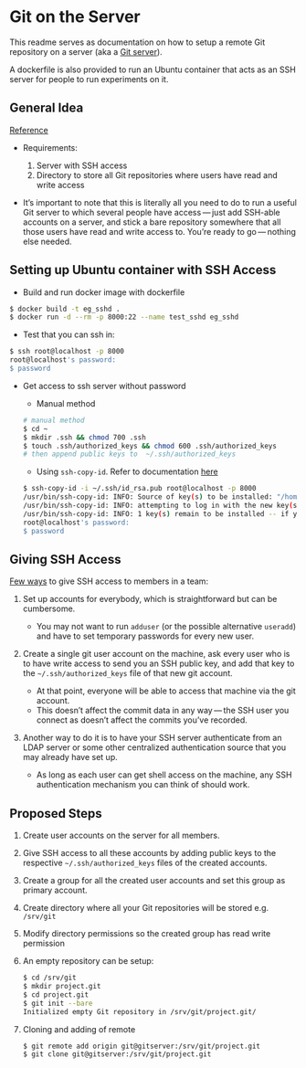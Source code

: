 # Git on the Server

This readme serves as documentation on how to setup a remote Git repository on a server (aka a [Git server](https://www.quora.com/What-is-a-git-server)).

A dockerfile is also provided to run an Ubuntu container that acts as an SSH server for people to run experiments on it.

## General Idea

[Reference](https://git-scm.com/book/en/v2/Git-on-the-Server-The-Protocols)

* Requirements:
    1. Server with SSH access
    2. Directory to store all Git repositories where users have read and write access

* It’s important to note that this is literally all you need to do to run a useful Git server to which several people have access — just add SSH-able accounts on a server, and stick a bare repository somewhere that all those users have read and write access to. You’re ready to go — nothing else needed.

## Setting up Ubuntu container with SSH Access

* Build and run docker image with dockerfile

```bash
$ docker build -t eg_sshd .
$ docker run -d --rm -p 8000:22 --name test_sshd eg_sshd
```

* Test that you can ssh in:

```bash
$ ssh root@localhost -p 8000
root@localhost's password:
$ password
```

* Get access to ssh server without password
  * Manual method

  ```bash
  # manual method
  $ cd ~
  $ mkdir .ssh && chmod 700 .ssh
  $ touch .ssh/authorized_keys && chmod 600 .ssh/authorized_keys
  # then append public keys to  ~/.ssh/authorized_keys
  ```

  * Using `ssh-copy-id`. Refer to documentation [here](https://www.ssh.com/ssh/copy-id)

  ```bash
  $ ssh-copy-id -i ~/.ssh/id_rsa.pub root@localhost -p 8000
  /usr/bin/ssh-copy-id: INFO: Source of key(s) to be installed: "/home/kohkb/.ssh/id_rsa.pub"
  /usr/bin/ssh-copy-id: INFO: attempting to log in with the new key(s), to filter out any that are already installed
  /usr/bin/ssh-copy-id: INFO: 1 key(s) remain to be installed -- if you are prompted now it is to install the new keys
  root@localhost's password:
  $ password
  ```

## Giving SSH Access

[Few ways](https://git-scm.com/book/en/v2/Git-on-the-Server-Getting-Git-on-a-Server) to give SSH access to members in a team:

1. Set up accounts for everybody, which is straightforward but can be cumbersome.
    * You may not want to run `adduser` (or the possible alternative `useradd`) and have to set temporary passwords for every new user.

2. Create a single git user account on the machine, ask every user who is to have write access to send you an SSH public key, and add that key to the `~/.ssh/authorized_keys` file of that new git account.
    * At that point, everyone will be able to access that machine via the git account.
    * This doesn’t affect the commit data in any way — the SSH user you connect as doesn’t affect the commits you’ve recorded.

3. Another way to do it is to have your SSH server authenticate from an LDAP server or some other centralized authentication source that you may already have set up.
    * As long as each user can get shell access on the machine, any SSH authentication mechanism you can think of should work.

## Proposed Steps

1. Create user accounts on the server for all members.
1. Give SSH access to all these accounts by adding public keys to the respective `~/.ssh/authorized_keys` files of the created accounts.
1. Create a group for all the created user accounts and set this group as primary account.
1. Create directory where all your Git repositories will be stored e.g. `/srv/git`
1. Modify directory permissions so the created group has read write permission
1. An empty repository can be setup:

    ```bash
    $ cd /srv/git
    $ mkdir project.git
    $ cd project.git
    $ git init --bare
    Initialized empty Git repository in /srv/git/project.git/
    ```

1. Cloning and adding of remote

    ```bash
    $ git remote add origin git@gitserver:/srv/git/project.git
    $ git clone git@gitserver:/srv/git/project.git
    ```

